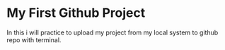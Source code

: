 # My First Github Project

In this i will practice to upload my project from my local system to github repo with terminal.